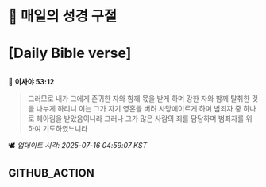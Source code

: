 # 🙏 매일의 성경 구절
# [Daily Bible verse]
##
<!-- START_BIBLE_VERSE -->
📖 **이사야 53:12**
> 그러므로 내가 그에게 존귀한 자와 함께 몫을 받게 하며 강한 자와 함께 탈취한 것을 나누게 하리니 이는 그가 자기 영혼을 버려 사망에이르게 하며 범죄자 중 하나로 헤아림을 받았음이니라 그러나 그가 많은 사람의 죄를 담당하며 범죄자를 위하여 기도하였느니라

🕊️ _업데이트 시각: 2025-07-16 04:59:07 KST_
  <!-- END_BIBLE_VERSE -->
## GITHUB_ACTION
